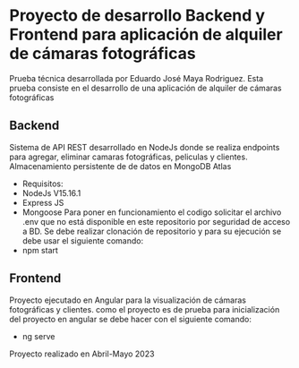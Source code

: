 # Proyecto de desarrollo Backend y Frontend para aplicación de alquiler de cámaras fotográficas
Prueba técnica desarrollada por Eduardo José Maya Rodriguez.
Esta prueba consiste en el desarrollo de una aplicación de alquiler de cámaras fotográficas

## Backend
Sistema de API REST desarrollado en NodeJs donde se realiza endpoints para agregar, eliminar camaras fotográficas, peliculas y clientes. Almacenamiento persistente de de datos en MongoDB Atlas
- Requisitos:
- NodeJs V15.16.1
- Express JS
- Mongoose
Para poner en funcionamiento el codigo solicitar el archivo .env que no está disponible en este repositorio por seguridad de acceso a BD.
Se debe realizar clonación de repositorio y para su ejecución se debe usar el siguiente comando:
- npm start

## Frontend
Proyecto ejecutado en Angular para la visualización de cámaras fotográficas y clientes.
como el proyecto es de prueba para inicialización del proyecto en angular se debe hacer con el siguiente comando:
- ng serve

Proyecto realizado en Abril-Mayo 2023
